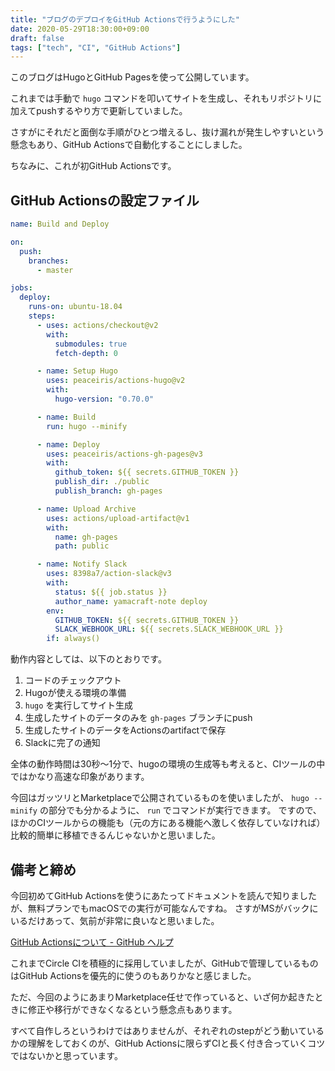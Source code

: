 ```yaml
---
title: "ブログのデプロイをGitHub Actionsで行うようにした"
date: 2020-05-29T18:30:00+09:00
draft: false
tags: ["tech", "CI", "GitHub Actions"]
---
```


このブログはHugoとGitHub Pagesを使って公開しています。

これまでは手動で `hugo` コマンドを叩いてサイトを生成し、それもリポジトリに加えてpushするやり方で更新していました。

さすがにそれだと面倒な手順がひとつ増えるし、抜け漏れが発生しやすいという懸念もあり、GitHub Actionsで自動化することにしました。

ちなみに、これが初GitHub Actionsです。

## GitHub Actionsの設定ファイル

```yml
name: Build and Deploy

on:
  push:
    branches:
      - master

jobs:
  deploy:
    runs-on: ubuntu-18.04
    steps:
      - uses: actions/checkout@v2
        with:
          submodules: true
          fetch-depth: 0

      - name: Setup Hugo
        uses: peaceiris/actions-hugo@v2
        with:
          hugo-version: "0.70.0"

      - name: Build
        run: hugo --minify

      - name: Deploy
        uses: peaceiris/actions-gh-pages@v3
        with:
          github_token: ${{ secrets.GITHUB_TOKEN }}
          publish_dir: ./public
          publish_branch: gh-pages

      - name: Upload Archive
        uses: actions/upload-artifact@v1
        with:
          name: gh-pages
          path: public

      - name: Notify Slack
        uses: 8398a7/action-slack@v3
        with:
          status: ${{ job.status }}
          author_name: yamacraft-note deploy
        env:
          GITHUB_TOKEN: ${{ secrets.GITHUB_TOKEN }}
          SLACK_WEBHOOK_URL: ${{ secrets.SLACK_WEBHOOK_URL }}
        if: always()
```

動作内容としては、以下のとおりです。

1. コードのチェックアウト
2. Hugoが使える環境の準備
3. `hugo` を実行してサイト生成
4. 生成したサイトのデータのみを `gh-pages` ブランチにpush
5. 生成したサイトのデータをActionsのartifactで保存
6. Slackに完了の通知

全体の動作時間は30秒〜1分で、hugoの環境の生成等も考えると、CIツールの中ではかなり高速な印象があります。

今回はガッツリとMarketplaceで公開されているものを使いましたが、 `hugo --minify` の部分でも分かるように、 `run` でコマンドが実行できます。
ですので、ほかのCIツールからの機能も（元の方にある機能へ激しく依存していなければ）比較的簡単に移植できるんじゃないかと思いました。

## 備考と締め

今回初めてGitHub Actionsを使うにあたってドキュメントを読んで知りましたが、無料プランでもmacOSでの実行が可能なんですね。
さすがMSがバックにいるだけあって、気前が非常に良いなと思いました。

[GitHub Actionsについて \- GitHub ヘルプ](https://help.github.com/ja/actions/getting-started-with-github-actions/about-github-actions#usage-limits)

これまでCircle CIを積極的に採用していましたが、GitHubで管理しているものはGitHub Actionsを優先的に使うのもありかなと感じました。

ただ、今回のようにあまりMarketplace任せで作っていると、いざ何か起きたときに修正や移行ができなくなるという懸念点もあります。

すべて自作しろというわけではありませんが、それぞれのstepがどう動いているかの理解をしておくのが、GitHub Actionsに限らずCIと長く付き合っていくコツではないかと思っています。